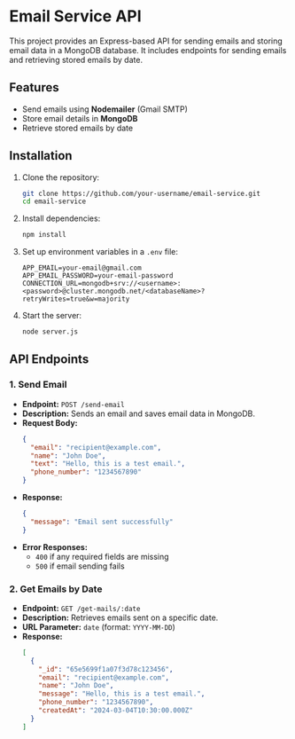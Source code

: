 # Email Service API

This project provides an Express-based API for sending emails and storing email data in a MongoDB database. It includes endpoints for sending emails and retrieving stored emails by date.

## Features
- Send emails using **Nodemailer** (Gmail SMTP)
- Store email details in **MongoDB**
- Retrieve stored emails by date

## Installation

1. Clone the repository:
   ```sh
   git clone https://github.com/your-username/email-service.git
   cd email-service
   ```
2. Install dependencies:
   ```sh
   npm install
   ```
3. Set up environment variables in a `.env` file:
   ```env
   APP_EMAIL=your-email@gmail.com
   APP_EMAIL_PASSWORD=your-email-password
   CONNECTION_URL=mongodb+srv://<username>:<password>@cluster.mongodb.net/<databaseName>?retryWrites=true&w=majority
   ```
4. Start the server:
   ```sh
   node server.js
   ```

## API Endpoints

### **1. Send Email**
- **Endpoint:** `POST /send-email`
- **Description:** Sends an email and saves email data in MongoDB.
- **Request Body:**
  ```json
  {
    "email": "recipient@example.com",
    "name": "John Doe",
    "text": "Hello, this is a test email.",
    "phone_number": "1234567890"
  }
  ```
- **Response:**
  ```json
  {
    "message": "Email sent successfully"
  }
  ```
- **Error Responses:**
  - `400` if any required fields are missing
  - `500` if email sending fails

### **2. Get Emails by Date**
- **Endpoint:** `GET /get-mails/:date`
- **Description:** Retrieves emails sent on a specific date.
- **URL Parameter:** `date` (format: `YYYY-MM-DD`)
- **Response:**
  ```json
  [
    {
      "_id": "65e5699f1a07f3d78c123456",
      "email": "recipient@example.com",
      "name": "John Doe",
      "message": "Hello, this is a test email.",
      "phone_number": "1234567890",
      "createdAt": "2024-03-04T10:30:00.000Z"
    }
  ]
  ```



